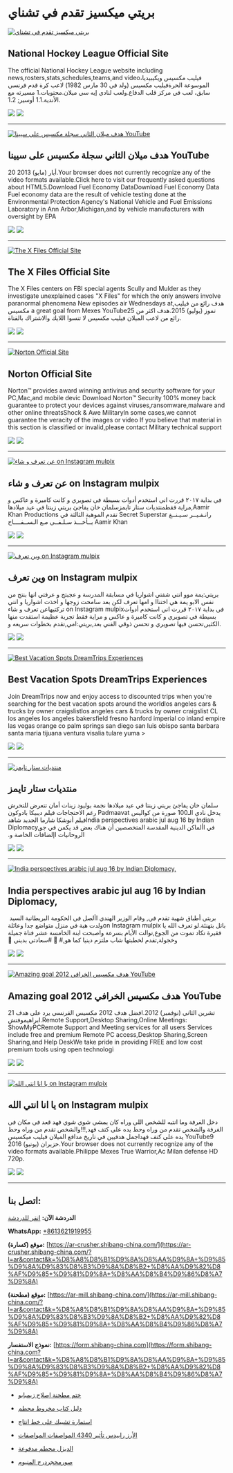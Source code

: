 # بريتي ميكسيز تقدم في تشناي

<a href="https://swt.shibang-china.com/?l=ar&img&k=%D8%A8%D8%B1%D9%8A%D8%AA%D9%8A+%D9%85%D9%8A%D9%83%D8%B3%D9%8A%D8%B2+%D8%AA%D9%82%D8%AF%D9%85+%D9%81%D9%8A+%D8%AA%D8%B4%D9%86%D8%A7%D9%8A" target="_blank">![بريتي ميكسيز تقدم في تشناي](http://static.shibang-china.com/all-800x300/806.jpg)</a>

## National Hockey League Official Site
The official National Hockey League website including news,rosters,stats,schedules,teams,and videoفيليب مكسيس ويكيبيديا، الموسوعة الحرةفيليب مكسيس (ولد في 30 مارس 1982) لاعب كرة قدم فرنسي سابق، لعب في مركز قلب الدفاع.ولعب لنادي إيه سي ميلان.محتويات.1 مسيرته مع الأندية.1.1 أوسير; 1.2.


<a href="https://whatsapp.shibangsoft.com/WhatsApp.php" target="_blank" title="WhatsApp">![](http://static.shibang-china.com/icon/whatsapp.png)</a> <a href="https://swt.shibang-china.com/?l=ar&icon&k=%D8%A8%D8%B1%D9%8A%D8%AA%D9%8A+%D9%85%D9%8A%D9%83%D8%B3%D9%8A%D8%B2+%D8%AA%D9%82%D8%AF%D9%85+%D9%81%D9%8A+%D8%AA%D8%B4%D9%86%D8%A7%D9%8A" target="_blank">![](http://static.shibang-china.com/icon/chat-ar.png)</a>

---

<a href="https://swt.shibang-china.com/?l=ar&img&k=%D8%A8%D8%B1%D9%8A%D8%AA%D9%8A+%D9%85%D9%8A%D9%83%D8%B3%D9%8A%D8%B2+%D8%AA%D9%82%D8%AF%D9%85+%D9%81%D9%8A+%D8%AA%D8%B4%D9%86%D8%A7%D9%8A" target="_blank">![هدف ميلان الثاني سجلة مكسيس على سيينا YouTube](http://static.shibang-china.com/all-800x300/1008.jpg)</a>

## هدف ميلان الثاني سجلة مكسيس على سيينا YouTube
20 أيار (مايو) 2013.Your browser does not currently recognize any of the video formats available.Click here to visit our frequently asked questions about HTML5.Download Fuel Economy DataDownload Fuel Economy Data Fuel economy data are the result of vehicle testing done at the Environmental Protection Agency's National Vehicle and Fuel Emissions Laboratory in Ann Arbor,Michigan,and by vehicle manufacturers with oversight by EPA


<a href="https://whatsapp.shibangsoft.com/WhatsApp.php" target="_blank" title="WhatsApp">![](http://static.shibang-china.com/icon/whatsapp.png)</a> <a href="https://swt.shibang-china.com/?l=ar&icon&k=%D8%A8%D8%B1%D9%8A%D8%AA%D9%8A+%D9%85%D9%8A%D9%83%D8%B3%D9%8A%D8%B2+%D8%AA%D9%82%D8%AF%D9%85+%D9%81%D9%8A+%D8%AA%D8%B4%D9%86%D8%A7%D9%8A" target="_blank">![](http://static.shibang-china.com/icon/chat-ar.png)</a>

---

<a href="https://swt.shibang-china.com/?l=ar&img&k=%D8%A8%D8%B1%D9%8A%D8%AA%D9%8A+%D9%85%D9%8A%D9%83%D8%B3%D9%8A%D8%B2+%D8%AA%D9%82%D8%AF%D9%85+%D9%81%D9%8A+%D8%AA%D8%B4%D9%86%D8%A7%D9%8A" target="_blank">![The X Files Official Site](http://static.shibang-china.com/all-800x300/617.jpg)</a>

## The X Files Official Site
The X Files centers on FBI special agents Scully and Mulder as they investigate unexplained cases "X Files" for which the only answers involve paranormal phenomena New episodes air Wednesdays at,هدف رائع من فيليب مكسيس a great goal from Mexes YouTube25 تموز (يوليو) 2015.هدف اكثر من رائع من لاعب الميلان فيليب مكسيس لا تنسوا اللايك والاشتراك بالقناة.


<a href="https://whatsapp.shibangsoft.com/WhatsApp.php" target="_blank" title="WhatsApp">![](http://static.shibang-china.com/icon/whatsapp.png)</a> <a href="https://swt.shibang-china.com/?l=ar&icon&k=%D8%A8%D8%B1%D9%8A%D8%AA%D9%8A+%D9%85%D9%8A%D9%83%D8%B3%D9%8A%D8%B2+%D8%AA%D9%82%D8%AF%D9%85+%D9%81%D9%8A+%D8%AA%D8%B4%D9%86%D8%A7%D9%8A" target="_blank">![](http://static.shibang-china.com/icon/chat-ar.png)</a>

---

<a href="https://swt.shibang-china.com/?l=ar&img&k=%D8%A8%D8%B1%D9%8A%D8%AA%D9%8A+%D9%85%D9%8A%D9%83%D8%B3%D9%8A%D8%B2+%D8%AA%D9%82%D8%AF%D9%85+%D9%81%D9%8A+%D8%AA%D8%B4%D9%86%D8%A7%D9%8A" target="_blank">![Norton Official Site](http://static.shibang-china.com/all-800x300/612.jpg)</a>

## Norton Official Site
Norton™ provides award winning antivirus and security software for your PC,Mac,and mobile devic Download Norton™ Security 100% money back guarantee to protect your devices against viruses,ransomware,malware and other online threatsShock & Awe MilitaryIn some cases,we cannot guarantee the veracity of the images or video If you believe that material in this section is classified or invalid,please contact Military technical support


<a href="https://whatsapp.shibangsoft.com/WhatsApp.php" target="_blank" title="WhatsApp">![](http://static.shibang-china.com/icon/whatsapp.png)</a> <a href="https://swt.shibang-china.com/?l=ar&icon&k=%D8%A8%D8%B1%D9%8A%D8%AA%D9%8A+%D9%85%D9%8A%D9%83%D8%B3%D9%8A%D8%B2+%D8%AA%D9%82%D8%AF%D9%85+%D9%81%D9%8A+%D8%AA%D8%B4%D9%86%D8%A7%D9%8A" target="_blank">![](http://static.shibang-china.com/icon/chat-ar.png)</a>

---

<a href="https://swt.shibang-china.com/?l=ar&img&k=%D8%A8%D8%B1%D9%8A%D8%AA%D9%8A+%D9%85%D9%8A%D9%83%D8%B3%D9%8A%D8%B2+%D8%AA%D9%82%D8%AF%D9%85+%D9%81%D9%8A+%D8%AA%D8%B4%D9%86%D8%A7%D9%8A" target="_blank">![عن تعرف و شاء on Instagram mulpix](http://static.shibang-china.com/all-800x300/1523.jpg)</a>

## عن تعرف و شاء on Instagram mulpix
في بداية ٢٠١٧ قررت اني استخدم أدوات بسيطة في تصويري و كانت كاميرة و عاكس و مراية فقطمنتديات ستار تايمزسلمان خان يفاجئ بريتي زينتا في عيد ميلادها,Aamir Khan Productions تقدم الموهبة الثالثة في Secret Superstar رانـفـيــر سـيـنــغ يــأخـــذ سـلـفــي مـع الـســفــــاح Aamir Khan


<a href="https://whatsapp.shibangsoft.com/WhatsApp.php" target="_blank" title="WhatsApp">![](http://static.shibang-china.com/icon/whatsapp.png)</a> <a href="https://swt.shibang-china.com/?l=ar&icon&k=%D8%A8%D8%B1%D9%8A%D8%AA%D9%8A+%D9%85%D9%8A%D9%83%D8%B3%D9%8A%D8%B2+%D8%AA%D9%82%D8%AF%D9%85+%D9%81%D9%8A+%D8%AA%D8%B4%D9%86%D8%A7%D9%8A" target="_blank">![](http://static.shibang-china.com/icon/chat-ar.png)</a>

---

<a href="https://swt.shibang-china.com/?l=ar&img&k=%D8%A8%D8%B1%D9%8A%D8%AA%D9%8A+%D9%85%D9%8A%D9%83%D8%B3%D9%8A%D8%B2+%D8%AA%D9%82%D8%AF%D9%85+%D9%81%D9%8A+%D8%AA%D8%B4%D9%86%D8%A7%D9%8A" target="_blank">![وين تعرف on Instagram mulpix](http://static.shibang-china.com/all-800x300/859.jpg)</a>

## وين تعرف on Instagram mulpix
بريتي:يمة موو انتي شفتي اشواريا في مسابقة المدرسة و عجبتج و عرفتي انها بنتج من نفس الابو يمة هي اختناا و امها تعرف لكن بعد سامحت زوجها و اخذت اشواريا و انتي تركتيهاعن تعرف و شاء on Instagram mulpixفي بداية ٢٠١٧ قررت اني استخدم أدوات بسيطة في تصويري و كانت كاميرة و عاكس و مراية فقط تجربة عظيمة استفدت منها الكثير,تحسن فيها تصويري و تحسن ذوقي الفني بعد,بريتي:امي,تقدم بخطوات سريعه و.


<a href="https://whatsapp.shibangsoft.com/WhatsApp.php" target="_blank" title="WhatsApp">![](http://static.shibang-china.com/icon/whatsapp.png)</a> <a href="https://swt.shibang-china.com/?l=ar&icon&k=%D8%A8%D8%B1%D9%8A%D8%AA%D9%8A+%D9%85%D9%8A%D9%83%D8%B3%D9%8A%D8%B2+%D8%AA%D9%82%D8%AF%D9%85+%D9%81%D9%8A+%D8%AA%D8%B4%D9%86%D8%A7%D9%8A" target="_blank">![](http://static.shibang-china.com/icon/chat-ar.png)</a>

---

<a href="https://swt.shibang-china.com/?l=ar&img&k=%D8%A8%D8%B1%D9%8A%D8%AA%D9%8A+%D9%85%D9%8A%D9%83%D8%B3%D9%8A%D8%B2+%D8%AA%D9%82%D8%AF%D9%85+%D9%81%D9%8A+%D8%AA%D8%B4%D9%86%D8%A7%D9%8A" target="_blank">![Best Vacation Spots DreamTrips Experiences](http://static.shibang-china.com/all-800x300/1143.jpg)</a>

## Best Vacation Spots DreamTrips Experiences
Join DreamTrips now and enjoy access to discounted trips when you're searching for the best vacation spots around the worldlos angeles cars & trucks by owner craigslistlos angeles cars & trucks by owner craigslist CL los angeles los angeles bakersfield fresno hanford imperial co inland empire las vegas orange co palm springs san diego san luis obispo santa barbara santa maria tijuana ventura visalia tulare yuma &gt;


<a href="https://whatsapp.shibangsoft.com/WhatsApp.php" target="_blank" title="WhatsApp">![](http://static.shibang-china.com/icon/whatsapp.png)</a> <a href="https://swt.shibang-china.com/?l=ar&icon&k=%D8%A8%D8%B1%D9%8A%D8%AA%D9%8A+%D9%85%D9%8A%D9%83%D8%B3%D9%8A%D8%B2+%D8%AA%D9%82%D8%AF%D9%85+%D9%81%D9%8A+%D8%AA%D8%B4%D9%86%D8%A7%D9%8A" target="_blank">![](http://static.shibang-china.com/icon/chat-ar.png)</a>

---

<a href="https://swt.shibang-china.com/?l=ar&img&k=%D8%A8%D8%B1%D9%8A%D8%AA%D9%8A+%D9%85%D9%8A%D9%83%D8%B3%D9%8A%D8%B2+%D8%AA%D9%82%D8%AF%D9%85+%D9%81%D9%8A+%D8%AA%D8%B4%D9%86%D8%A7%D9%8A" target="_blank">![منتديات ستار تايمز](http://static.shibang-china.com/all-800x300/14.jpg)</a>

## منتديات ستار تايمز
سلمان خان يفاجئ بريتي زينتا في عيد ميلادها نجمة بوليود زينات أمان تتعرض للتحرش رغم الاحتجاجات فيلم ديبيكا بادوكون Padmaavat يدخل نادي الـ100 صورة من كواليس فيلم أنوشكا شارما الجديد شاهدIndia perspectives arabic jul aug 16 by Indian Diplomacy,‫في األماكن الدينية المقدسة‬ ‫المتخصصين أن هناك بعض‬ ‫قد يكمن في جو الروحانيات‬ ‫اإلضافات الخاصة و.


<a href="https://whatsapp.shibangsoft.com/WhatsApp.php" target="_blank" title="WhatsApp">![](http://static.shibang-china.com/icon/whatsapp.png)</a> <a href="https://swt.shibang-china.com/?l=ar&icon&k=%D8%A8%D8%B1%D9%8A%D8%AA%D9%8A+%D9%85%D9%8A%D9%83%D8%B3%D9%8A%D8%B2+%D8%AA%D9%82%D8%AF%D9%85+%D9%81%D9%8A+%D8%AA%D8%B4%D9%86%D8%A7%D9%8A" target="_blank">![](http://static.shibang-china.com/icon/chat-ar.png)</a>

---

<a href="https://swt.shibang-china.com/?l=ar&img&k=%D8%A8%D8%B1%D9%8A%D8%AA%D9%8A+%D9%85%D9%8A%D9%83%D8%B3%D9%8A%D8%B2+%D8%AA%D9%82%D8%AF%D9%85+%D9%81%D9%8A+%D8%AA%D8%B4%D9%86%D8%A7%D9%8A" target="_blank">![India perspectives arabic jul aug 16 by Indian Diplomacy,](http://static.shibang-china.com/all-800x300/1413.jpg)</a>

## India perspectives arabic jul aug 16 by Indian Diplomacy,
‫أطباق شهية تقدم في‬,‬ ‫وقام الوزير الهندي األصل في الحكومة البريطانية السيد‪ ‬‬ ‫بريتي باتل بتهنئة.لو تعرف الله يا on Instagram mulpixولدت هبة في منزل متواضع جدا وعائلة فقيرة تكاد تموت من الجوع,توالت الأيام بسرعة واصبحت ابنة الخامسة عشر فتاة جميلة وخجولة,تقدم لخطبتها شاب ملتزم دينيا كما هو,# 🔹 #سعادتي بديني 🔹


<a href="https://whatsapp.shibangsoft.com/WhatsApp.php" target="_blank" title="WhatsApp">![](http://static.shibang-china.com/icon/whatsapp.png)</a> <a href="https://swt.shibang-china.com/?l=ar&icon&k=%D8%A8%D8%B1%D9%8A%D8%AA%D9%8A+%D9%85%D9%8A%D9%83%D8%B3%D9%8A%D8%B2+%D8%AA%D9%82%D8%AF%D9%85+%D9%81%D9%8A+%D8%AA%D8%B4%D9%86%D8%A7%D9%8A" target="_blank">![](http://static.shibang-china.com/icon/chat-ar.png)</a>

---

<a href="https://swt.shibang-china.com/?l=ar&img&k=%D8%A8%D8%B1%D9%8A%D8%AA%D9%8A+%D9%85%D9%8A%D9%83%D8%B3%D9%8A%D8%B2+%D8%AA%D9%82%D8%AF%D9%85+%D9%81%D9%8A+%D8%AA%D8%B4%D9%86%D8%A7%D9%8A" target="_blank">![Amazing goal هدف مكسيس الخرافي 2012 YouTube](http://static.shibang-china.com/all-800x300/223.jpg)</a>

## Amazing goal هدف مكسيس الخرافي 2012 YouTube
21 تشرين الثاني (نوفمبر) 2012.افضل هدف 2012 مكسيس الفرنسي يرد علي هدف ابراهيموفتش.Remote Support,Desktop Sharing,Online Meetings: ShowMyPCRemote Support and Meeting services for all users Services include free and premium Remote PC access,Desktop Sharing,Screen Sharing,and Help DeskWe take pride in providing FREE and low cost premium tools using open technologi


<a href="https://whatsapp.shibangsoft.com/WhatsApp.php" target="_blank" title="WhatsApp">![](http://static.shibang-china.com/icon/whatsapp.png)</a> <a href="https://swt.shibang-china.com/?l=ar&icon&k=%D8%A8%D8%B1%D9%8A%D8%AA%D9%8A+%D9%85%D9%8A%D9%83%D8%B3%D9%8A%D8%B2+%D8%AA%D9%82%D8%AF%D9%85+%D9%81%D9%8A+%D8%AA%D8%B4%D9%86%D8%A7%D9%8A" target="_blank">![](http://static.shibang-china.com/icon/chat-ar.png)</a>

---

<a href="https://swt.shibang-china.com/?l=ar&img&k=%D8%A8%D8%B1%D9%8A%D8%AA%D9%8A+%D9%85%D9%8A%D9%83%D8%B3%D9%8A%D8%B2+%D8%AA%D9%82%D8%AF%D9%85+%D9%81%D9%8A+%D8%AA%D8%B4%D9%86%D8%A7%D9%8A" target="_blank">![يا انا انتي الله on Instagram mulpix](http://static.shibang-china.com/all-800x300/483.jpg)</a>

## يا انا انتي الله on Instagram mulpix
دخل الغرفة وما انتبه للشخص اللي وراه كان يمشي شوي شوي فهد قعد في مكان في الغرفة والشخص تقدم من وراه وحط يده على كتف فهد,!!!والشخص تقدم من وراه وحط يده على كتف فهداجمل هدفيين في تاريخ مدافع الميلان فيليب ميكسيس  YouTube9 حزيران (يونيو) 2016.Your browser does not currently recognize any of the video formats available.Philippe Mexes True Warrior,Ac Milan defense HD 720p.


<a href="https://whatsapp.shibangsoft.com/WhatsApp.php" target="_blank" title="WhatsApp">![](http://static.shibang-china.com/icon/whatsapp.png)</a> <a href="https://swt.shibang-china.com/?l=ar&icon&k=%D8%A8%D8%B1%D9%8A%D8%AA%D9%8A+%D9%85%D9%8A%D9%83%D8%B3%D9%8A%D8%B2+%D8%AA%D9%82%D8%AF%D9%85+%D9%81%D9%8A+%D8%AA%D8%B4%D9%86%D8%A7%D9%8A" target="_blank">![](http://static.shibang-china.com/icon/chat-ar.png)</a>

---
## اتصل بنا:

**الدردشة الآن:** [انقر للدردشة](https://swt.shibang-china.com?l=ar&contact&k=%D8%A8%D8%B1%D9%8A%D8%AA%D9%8A+%D9%85%D9%8A%D9%83%D8%B3%D9%8A%D8%B2+%D8%AA%D9%82%D8%AF%D9%85+%D9%81%D9%8A+%D8%AA%D8%B4%D9%86%D8%A7%D9%8A)

**WhatsApp:**  [+8613621919955](https://whatsapp.shibangsoft.com/WhatsApp.php)

**موقع (كسارة):** [https://ar-crusher.shibang-china.com/](https://ar-crusher.shibang-china.com/?l=ar&contact&k=%D8%A8%D8%B1%D9%8A%D8%AA%D9%8A+%D9%85%D9%8A%D9%83%D8%B3%D9%8A%D8%B2+%D8%AA%D9%82%D8%AF%D9%85+%D9%81%D9%8A+%D8%AA%D8%B4%D9%86%D8%A7%D9%8A)

**موقع (مطحنة):** [https://ar-mill.shibang-china.com/](https://ar-mill.shibang-china.com/?l=ar&contact&k=%D8%A8%D8%B1%D9%8A%D8%AA%D9%8A+%D9%85%D9%8A%D9%83%D8%B3%D9%8A%D8%B2+%D8%AA%D9%82%D8%AF%D9%85+%D9%81%D9%8A+%D8%AA%D8%B4%D9%86%D8%A7%D9%8A)

**نموذج الاستفسار:** [https://form.shibang-china.com](https://form.shibang-china.com?l=ar&contact&k=%D8%A8%D8%B1%D9%8A%D8%AA%D9%8A+%D9%85%D9%8A%D9%83%D8%B3%D9%8A%D8%B2+%D8%AA%D9%82%D8%AF%D9%85+%D9%81%D9%8A+%D8%AA%D8%B4%D9%86%D8%A7%D9%8A)

* [ختم مطحنة إصلاح زيمبابو](../15/%D8%AE%D8%AA%D9%85%20%D9%85%D8%B7%D8%AD%D9%86%D8%A9%20%D8%A5%D8%B5%D9%84%D8%A7%D8%AD%20%D8%B2%D9%8A%D9%85%D8%A8%D8%A7%D8%A8%D9%88.md)

* [دليل كتاب مخروط محطم](../13/%D8%AF%D9%84%D9%8A%D9%84%20%D9%83%D8%AA%D8%A7%D8%A8%20%D9%85%D8%AE%D8%B1%D9%88%D8%B7%20%D9%85%D8%AD%D8%B7%D9%85.md)

* [استمارة تشييك على خط انتاج](../12/%D8%A7%D8%B3%D8%AA%D9%85%D8%A7%D8%B1%D8%A9%20%D8%AA%D8%B4%D9%8A%D9%8A%D9%83%20%D8%B9%D9%84%D9%89%20%D8%AE%D8%B7%20%D8%A7%D9%86%D8%AA%D8%A7%D8%AC.md)

* [الأرز رابيدس تأثير 4340 المواصفات المواصفات](../15/%D8%A7%D9%84%D8%A3%D8%B1%D8%B2%20%D8%B1%D8%A7%D8%A8%D9%8A%D8%AF%D8%B3%20%D8%AA%D8%A3%D8%AB%D9%8A%D8%B1%204340%20%D8%A7%D9%84%D9%85%D9%88%D8%A7%D8%B5%D9%81%D8%A7%D8%AA%20%D8%A7%D9%84%D9%85%D9%88%D8%A7%D8%B5%D9%81%D8%A7%D8%AA.md)

* [الديزل محطم مدفوعة](../11/%D8%A7%D9%84%D8%AF%D9%8A%D8%B2%D9%84%20%D9%85%D8%AD%D8%B7%D9%85%20%D9%85%D8%AF%D9%81%D9%88%D8%B9%D8%A9.md)

* [صورمحجردرج المنيوم](../11/%D8%B5%D9%88%D8%B1%D9%85%D8%AD%D8%AC%D8%B1%D8%AF%D8%B1%D8%AC%20%D8%A7%D9%84%D9%85%D9%86%D9%8A%D9%88%D9%85.md)
